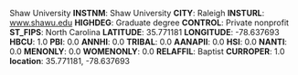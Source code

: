 
Shaw University
**INSTNM**: Shaw University
**CITY**: Raleigh
**INSTURL**: www.shawu.edu
**HIGHDEG**: Graduate degree
**CONTROL**: Private nonprofit
**ST_FIPS**: North Carolina
**LATITUDE**: 35.771181
**LONGITUDE**: -78.637693
**HBCU**: 1.0
**PBI**: 0.0
**ANNHI**: 0.0
**TRIBAL**: 0.0
**AANAPII**: 0.0
**HSI**: 0.0
**NANTI**: 0.0
**MENONLY**: 0.0
**WOMENONLY**: 0.0
**RELAFFIL**: Baptist
**CURROPER**: 1.0
**location**: 35.771181, -78.637693
